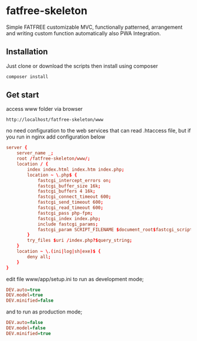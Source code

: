 # fatfree-skeleton
Simple FATFREE customizable MVC, functionally patterned, arrangement and writing custom function automatically also PWA Integration.
## Installation
Just clone or download the scripts then install using composer
```html
composer install
```
## Get start
access www folder via browser
```text
http://localhost/fatfree-skeleton/www 
```
no need configuration to the web services that can read .htaccess file, but if you run in nginx add configuration below
```conf
server {
    server_name _; 
    root /fatfree-skeleton/www/;    
    location / {
        index index.html index.htm index.php;        
        location ~ \.php$ {
            fastcgi_intercept_errors on;
            fastcgi_buffer_size 16k;
            fastcgi_buffers 4 16k;
            fastcgi_connect_timeout 600;
            fastcgi_send_timeout 600;
            fastcgi_read_timeout 600;
            fastcgi_pass php-fpm;
            fastcgi_index index.php;
            include fastcgi_params;
            fastcgi_param SCRIPT_FILENAME $document_root$fastcgi_script_name;
        }
        try_files $uri /index.php?$query_string;
    }
    location ~ \.(ini|log|sh|exe)$ {
        deny all;
    }
}
```
edit file www/app/setup.ini to run as development mode;
```ini
DEV.auto=true
DEV.model=true
DEV.minified=false
```
and to run as production mode;
```ini
DEV.auto=false
DEV.model=false
DEV.minified=true
```
